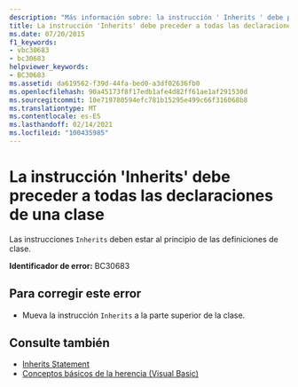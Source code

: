 ```yaml
---
description: "Más información sobre: la instrucción ' Inherits ' debe preceder a todas las declaraciones de una clase"
title: La instrucción 'Inherits' debe preceder a todas las declaraciones de una clase
ms.date: 07/20/2015
f1_keywords:
- vbc30683
- bc30683
helpviewer_keywords:
- BC30683
ms.assetid: da619562-f39d-44fa-bed0-a3df02636fb0
ms.openlocfilehash: 90a45173f8f17edb1afe4d82ff61ae1af291530d
ms.sourcegitcommit: 10e719780594efc781b15295e499c66f316068b8
ms.translationtype: MT
ms.contentlocale: es-ES
ms.lasthandoff: 02/14/2021
ms.locfileid: "100435985"
---
```

# <a name="inherits-statement-must-precede-all-declarations-in-a-class"></a>La instrucción 'Inherits' debe preceder a todas las declaraciones de una clase

Las instrucciones `Inherits` deben estar al principio de las definiciones de clase.  
  
 **Identificador de error:** BC30683  
  
## <a name="to-correct-this-error"></a>Para corregir este error  
  
- Mueva la instrucción `Inherits` a la parte superior de la clase.  
  
## <a name="see-also"></a>Consulte también

- [Inherits Statement](../language-reference/statements/inherits-statement.md)
- [Conceptos básicos de la herencia (Visual Basic)](../programming-guide/language-features/objects-and-classes/inheritance-basics.md)
